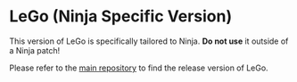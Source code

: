 LeGo (Ninja Specific Version)
=============================

This version of LeGo is specifically tailored to Ninja. **Do not use** it outside of a Ninja patch!

Please refer to the [main repository](https://github.com/Lehona/LeGo) to find the release version of LeGo.
